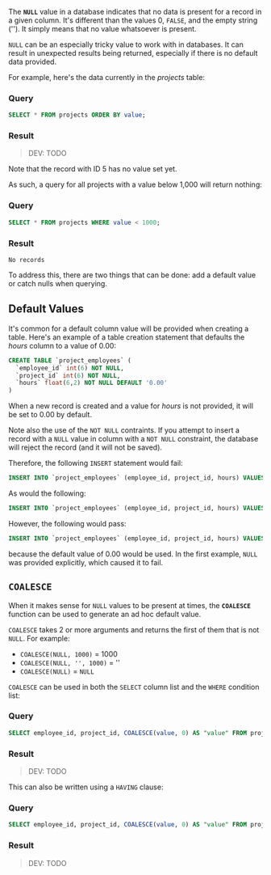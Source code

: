 The **`NULL`** value in a database indicates that no data is present for a record in a given column. It's different than the values 0, `FALSE`, and the empty string (''). It simply means that no value whatsoever is present.

`NULL` can be an especially tricky value to work with in databases. It can result in unexpected results being returned, especially if there is no default data provided.

For example, here's the data currently in the _projects_ table:

### Query

```sql
SELECT * FROM projects ORDER BY value;
```



### Result

> DEV: TODO

Note that the record with ID 5 has no value set yet.

As such, a query for all projects with a value below 1,000 will return nothing:

### Query

```sql
SELECT * FROM projects WHERE value < 1000;
```

### Result

```
No records
```

To address this, there are two things that can be done: add a default value or catch nulls when querying.

## Default Values
It's common for a default column value will be provided when creating a table. Here's an example of a table creation statement that defaults the _hours_ column to a value of 0.00:

```sql
CREATE TABLE `project_employees` (
  `employee_id` int(6) NOT NULL,
  `project_id` int(6) NOT NULL,
  `hours` float(6,2) NOT NULL DEFAULT '0.00'
)
```
When a new record is created and a value for _hours_ is not provided, it will be set to 0.00 by default.

Note also the use of the `NOT NULL` contraints. If you attempt to insert a record with a `NULL` value in column with a `NOT NULL` constraint, the database will reject the record (and it will not be saved).

Therefore, the following `INSERT` statement would fail:

```sql
INSERT INTO `project_employees` (employee_id, project_id, hours) VALUES (1, 2, NULL);
```

As would the following:

```sql
INSERT INTO `project_employees` (employee_id, project_id, hours) VALUES (NULL, 3, 1.40);
```

However, the following would pass:

```sql
INSERT INTO `project_employees` (employee_id, project_id, hours) VALUES (4, 5);
```
because the default value of 0.00 would be used. In the first example, `NULL` was provided explicitly, which caused it to fail.


## `COALESCE`
When it makes sense for `NULL` values to be present at times, the **`COALESCE`** function can be used to generate an ad hoc default value.

`COALESCE` takes 2 or more arguments and returns the first of them that is not `NULL`. For example:

* `COALESCE(NULL, 1000)` = 1000
* `COALESCE(NULL, '', 1000)` = ''
* `COALESCE(NULL)` = `NULL`

`COALESCE` can be used in both the `SELECT` column list and the `WHERE` condition list:

### Query
```sql
SELECT employee_id, project_id, COALESCE(value, 0) AS "value" FROM projects WHERE COALESCE(value, 0) < 1000;
```
### Result
> DEV: TODO

This can also be written using a `HAVING` clause:

### Query
```sql
SELECT employee_id, project_id, COALESCE(value, 0) AS "value" FROM projects HAVING value < 1000;
```
### Result
> DEV: TODO
